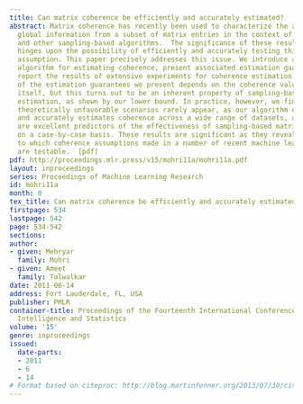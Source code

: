 ```yaml
---
title: Can matrix coherence be efficiently and accurately estimated?
abstract: Matrix coherence has recently been used to characterize the ability to extract
  global information from a subset of matrix entries in the context of low-rank approximations
  and other sampling-based algorithms.  The significance of these results crucially
  hinges upon the possibility of efficiently and accurately testing this coherence
  assumption. This paper precisely addresses this issue. We introduce a novel sampling-based
  algorithm for estimating coherence, present associated estimation guarantees and
  report the results of extensive experiments for coherence estimation.  The quality
  of the estimation guarantees we present depends on the coherence value to estimate
  itself, but this turns out to be an inherent property of sampling-based coherence
  estimation, as shown by our lower bound. In practice, however, we find that these
  theoretically unfavorable scenarios rarely appear, as our algorithm efficiently
  and accurately estimates coherence across a wide range of datasets, and these estimates
  are excellent predictors of the effectiveness of sampling-based matrix approximation
  on a case-by-case basis. These results are significant as they reveal the extent
  to which coherence assumptions made in a number of recent machine learning publications
  are testable.  [pdf]
pdf: http://proceedings.mlr.press/v15/mohri11a/mohri11a.pdf
layout: inproceedings
series: Proceedings of Machine Learning Research
id: mohri11a
month: 0
tex_title: Can matrix coherence be efficiently and accurately estimated?
firstpage: 534
lastpage: 542
page: 534-542
sections: 
author:
- given: Mehryar
  family: Mohri
- given: Ameet
  family: Talwalkar
date: 2011-06-14
address: Fort Lauderdale, FL, USA
publisher: PMLR
container-title: Proceedings of the Fourteenth International Conference on Artificial
  Intelligence and Statistics
volume: '15'
genre: inproceedings
issued:
  date-parts:
  - 2011
  - 6
  - 14
# Format based on citeproc: http://blog.martinfenner.org/2013/07/30/citeproc-yaml-for-bibliographies/
---
```

